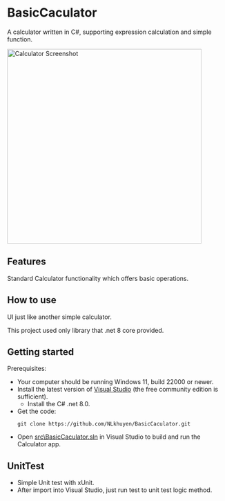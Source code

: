 # BasicCaculator

A calculator written in C#, supporting expression calculation and simple function.

<img src="BasicCaculator/Docs/Images/ScreenShot2024-07-20 164147.png" alt="Calculator Screenshot" width="450px" />

## Features
Standard Calculator functionality which offers basic operations.

## How to use

UI just like another simple calculator.

This project used only library that .net 8 core provided.

## Getting started
Prerequisites:
- Your computer should be running Windows 11, build 22000 or newer.
- Install the latest version of [Visual Studio](https://developer.microsoft.com/en-us/windows/downloads) (the free community edition is sufficient).
    - Install the C# .net 8.0.
- Get the code:
    ```
    git clone https://github.com/NLkhuyen/BasicCaculator.git
    ```
- Open [src\BasicCaculator.sln](/src/BasicCaculator.sln) in Visual Studio to build and run the Calculator app.

## UnitTest
- Simple Unit test with xUnit.
- After import into Visual Studio, just run test to unit test logic method.
